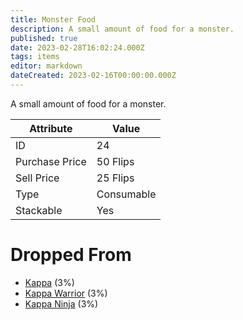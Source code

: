 ```yaml
---
title: Monster Food
description: A small amount of food for a monster.
published: true
date: 2023-02-28T16:02:24.000Z
tags: items
editor: markdown
dateCreated: 2023-02-16T00:00:00.000Z
---
```


A small amount of food for a monster.

|Attribute|Value|
|-|-|
|ID|24|
|Purchase Price|50 Flips|
|Sell Price|25 Flips|
|Type|Consumable|
|Stackable|Yes|


# Dropped From
 * [Kappa](/monsters/kappa) (3%)
 * [Kappa Warrior](/monsters/kappa-warrior) (3%)
 * [Kappa Ninja](/monsters/kappa-ninja) (3%)
